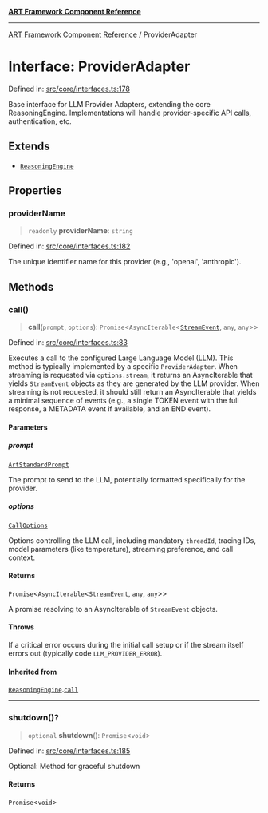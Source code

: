 [**ART Framework Component Reference**](../README.md)

***

[ART Framework Component Reference](../README.md) / ProviderAdapter

# Interface: ProviderAdapter

Defined in: [src/core/interfaces.ts:178](https://github.com/hashangit/ART/blob/e4c184bd9ffa5ef078ee6a88704f24584b173411/src/core/interfaces.ts#L178)

Base interface for LLM Provider Adapters, extending the core ReasoningEngine.
Implementations will handle provider-specific API calls, authentication, etc.

## Extends

- [`ReasoningEngine`](ReasoningEngine.md)

## Properties

### providerName

> `readonly` **providerName**: `string`

Defined in: [src/core/interfaces.ts:182](https://github.com/hashangit/ART/blob/e4c184bd9ffa5ef078ee6a88704f24584b173411/src/core/interfaces.ts#L182)

The unique identifier name for this provider (e.g., 'openai', 'anthropic').

## Methods

### call()

> **call**(`prompt`, `options`): `Promise`\<`AsyncIterable`\<[`StreamEvent`](StreamEvent.md), `any`, `any`\>\>

Defined in: [src/core/interfaces.ts:83](https://github.com/hashangit/ART/blob/e4c184bd9ffa5ef078ee6a88704f24584b173411/src/core/interfaces.ts#L83)

Executes a call to the configured Large Language Model (LLM).
This method is typically implemented by a specific `ProviderAdapter`.
When streaming is requested via `options.stream`, it returns an AsyncIterable
that yields `StreamEvent` objects as they are generated by the LLM provider.
When streaming is not requested, it should still return an AsyncIterable
that yields a minimal sequence of events (e.g., a single TOKEN event with the full response,
a METADATA event if available, and an END event).

#### Parameters

##### prompt

[`ArtStandardPrompt`](../type-aliases/ArtStandardPrompt.md)

The prompt to send to the LLM, potentially formatted specifically for the provider.

##### options

[`CallOptions`](CallOptions.md)

Options controlling the LLM call, including mandatory `threadId`, tracing IDs, model parameters (like temperature), streaming preference, and call context.

#### Returns

`Promise`\<`AsyncIterable`\<[`StreamEvent`](StreamEvent.md), `any`, `any`\>\>

A promise resolving to an AsyncIterable of `StreamEvent` objects.

#### Throws

If a critical error occurs during the initial call setup or if the stream itself errors out (typically code `LLM_PROVIDER_ERROR`).

#### Inherited from

[`ReasoningEngine`](ReasoningEngine.md).[`call`](ReasoningEngine.md#call)

***

### shutdown()?

> `optional` **shutdown**(): `Promise`\<`void`\>

Defined in: [src/core/interfaces.ts:185](https://github.com/hashangit/ART/blob/e4c184bd9ffa5ef078ee6a88704f24584b173411/src/core/interfaces.ts#L185)

Optional: Method for graceful shutdown

#### Returns

`Promise`\<`void`\>
